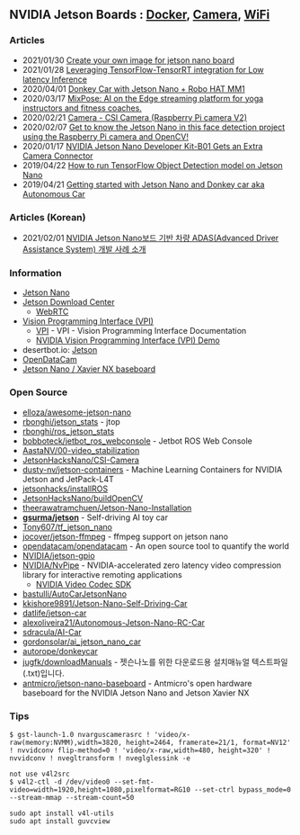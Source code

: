 ## NVIDIA Jetson Boards : [Docker](DOCKER.md), [Camera](CAMERA.md), [WiFi](WIFI.md)


### Articles
- 2021/01/30 [Create your own image for jetson nano board](https://pythops.com/post/create-your-own-image-for-jetson-nano-board)
- 2021/01/28 [Leveraging TensorFlow-TensorRT integration for Low latency Inference](https://blog.tensorflow.org/2021/01/leveraging-tensorflow-tensorrt-integration.html)
- 2020/04/01 [Donkey Car with Jetson Nano + Robo HAT MM1](https://www.hackster.io/wallarug/donkey-car-with-jetson-nano-robo-hat-mm1-e53e21)
- 2020/03/17 [MixPose: AI on the Edge streaming platform for yoga instructors and fitness coaches.](https://www.hackster.io/mixpose/mixpose-722df5#toc-step-4--setup-webrtc-6)
- 2020/02/21 [Camera - CSI Camera (Raspberry Pi camera V2)](https://spyjetson.blogspot.com/2020/02/camera-csi-camera-raspberry-pi-camera-v2.html)
- 2020/02/07 [Get to know the Jetson Nano in this face detection project using the Raspberry Pi camera and OpenCV!](https://maker.pro/nvidia-jetson/tutorial/real-time-face-detection-on-jetson-nano-using-opencv)
- 2020/01/17 [NVIDIA Jetson Nano Developer Kit-B01 Gets an Extra Camera Connector](https://www.cnx-software.com/2020/01/17/nvidia-jetson-nano-developer-kit-b01-gets-an-extra-camera-connector/)
- 2019/04/22 [How to run TensorFlow Object Detection model on Jetson Nano](https://medium.com/swlh/how-to-run-tensorflow-object-detection-model-on-jetson-nano-8f8c6d4352e8)
- 2019/04/21 [Getting started with Jetson Nano and Donkey car aka Autonomous Car](https://medium.com/@feicheung2016/getting-started-with-jetson-nano-and-autonomous-donkey-car-d4f25bbd1c83)


### Articles (Korean)
- 2021/02/01 [NVIDIA Jetson Nano보드 기반 차량 ADAS(Advanced Driver Assistance System) 개발 사례 소개](https://sites.google.com/site/bimprinciple/in-the-news/nvidiajetsonnanobodeugibanadasadvanceddriverassistancesystemgaebalsalyesogae)


### Information
- [Jetson Nano](https://elinux.org/Jetson_Nano)
- [Jetson Download Center](https://developer.nvidia.com/embedded/downloads)
    - [WebRTC](https://developer.nvidia.com/embedded/downloads#?search=webrtc)
- [Vision Programming Interface (VPI)](https://developer.nvidia.com/embedded/vpi)
    - [VPI](https://docs.nvidia.com/vpi/index.html) - VPI - Vision Programming Interface Documentation
    - [NVIDIA Vision Programming Interface (VPI) Demo](https://developer.ridgerun.com/wiki/index.php?title=NVIDIA_Vision_Programming_Interface_(VPI)_Demo)
- desertbot.io: [Jetson](https://desertbot.io/jetson/)
- [OpenDataCam](https://opendata.cam/)
- [Jetson Nano / Xavier NX baseboard](https://antmicro.com/platforms/open-jetson-nano-xavier-nx-baseboard/)


### Open Source
- [elloza/awesome-jetson-nano](https://github.com/elloza/awesome-jetson-nano)
- [rbonghi/jetson_stats](https://github.com/rbonghi/jetson_stats) - jtop
- [rbonghi/ros_jetson_stats](https://github.com/rbonghi/ros_jetson_stats)
- [bobboteck/jetbot_ros_webconsole](https://github.com/bobboteck/jetbot_ros_webconsole) - Jetbot ROS Web Console
- [AastaNV/00-video_stabilization](https://github.com/AastaNV/00-video_stabilization)
- [JetsonHacksNano/CSI-Camera](https://github.com/JetsonHacksNano/CSI-Camera)
- [dusty-nv/jetson-containers](https://github.com/dusty-nv/jetson-containers) - Machine Learning Containers for NVIDIA Jetson and JetPack-L4T
- [jetsonhacks/installROS](https://github.com/jetsonhacks/installROS)
- [JetsonHacksNano/buildOpenCV](https://github.com/JetsonHacksNano/buildOpenCV)
- [theerawatramchuen/Jetson-Nano-Installation](https://github.com/theerawatramchuen/Jetson-Nano-Installation) 
- [**gsurma/jetson**](https://github.com/gsurma/jetson) - Self-driving AI toy car
- [Tony607/tf_jetson_nano](https://github.com/Tony607/tf_jetson_nano)
- [jocover/jetson-ffmpeg](https://github.com/jocover/jetson-ffmpeg) - ffmpeg support on jetson nano
- [opendatacam/opendatacam](https://github.com/opendatacam/opendatacam) - An open source tool to quantify the world
- [NVIDIA/jetson-gpio](https://github.com/NVIDIA/jetson-gpio)
- [NVIDIA/NvPipe](https://github.com/NVIDIA/NvPipe) - NVIDIA-accelerated zero latency video compression library for interactive remoting applications
    - [NVIDIA Video Codec SDK](https://developer.nvidia.com/nvidia-video-codec-sdk)
- [bastulli/AutoCarJetsonNano](https://github.com/bastulli/AutoCarJetsonNano)
- [kkishore9891/Jetson-Nano-Self-Driving-Car](https://github.com/kkishore9891/Jetson-Nano-Self-Driving-Car)
- [datlife/jetson-car](https://github.com/datlife/jetson-car)
- [alexoliveira21/Autonomous-Jetson-Nano-RC-Car](https://github.com/alexoliveira21/Autonomous-Jetson-Nano-RC-Car)
- [sdracula/AI-Car](https://github.com/sdracula/AI-Car)
- [gordonsolar/ai_jetson_nano_car](https://github.com/gordonsolar/ai_jetson_nano_car)
- [autorope/donkeycar](https://github.com/autorope/donkeycar)
- [jugfk/downloadManuals](https://github.com/jugfk/downloadManuals) - 젯슨나노를 위한 다운로드용 설치매뉴얼 텍스트파일(.txt)입니다.
- [antmicro/jetson-nano-baseboard](https://github.com/antmicro/jetson-nano-baseboard) - Antmicro's open hardware baseboard for the NVIDIA Jetson Nano and Jetson Xavier NX



### Tips
```
$ gst-launch-1.0 nvarguscamerasrc ! 'video/x-raw(memory:NVMM),width=3820, height=2464, framerate=21/1, format=NV12' ! nvvidconv flip-method=0 ! 'video/x-raw,width=480, height=320' ! nvvidconv ! nvegltransform ! nveglglessink -e
```

```
not use v4l2src
$ v4l2-ctl -d /dev/video0 --set-fmt-video=width=1920,height=1080,pixelformat=RG10 --set-ctrl bypass_mode=0 --stream-mmap --stream-count=50
```

```
sudo apt install v4l-utils
sudo apt install guvcview
```

